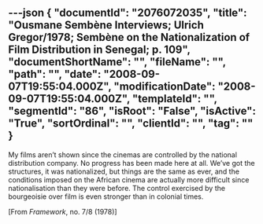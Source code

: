 ---json
{
  "documentId": "2076072035",
  "title": "Ousmane Sembène Interviews; Ulrich Gregor/1978; Sembène on the Nationalization of Film Distribution in Senegal; p. 109",
  "documentShortName": "",
  "fileName": "",
  "path": "",
  "date": "2008-09-07T19:55:04.000Z",
  "modificationDate": "2008-09-07T19:55:04.000Z",
  "templateId": "",
  "segmentId": "86",
  "isRoot": "False",
  "isActive": "True",
  "sortOrdinal": "",
  "clientId": "",
  "tag": ""
}
---

My films aren’t shown since the cinemas are controlled by the national distribution company. No progress has been made here at all. We’ve got the structures, it was nationalized, but things are the same as ever, and the conditions imposed on the African cinema are actually more difficult since nationalisation than they were before. The control exercised by the bourgeoisie over film is even stronger than in colonial times.

[From *Framework*, no. 7/8 (1978)]
